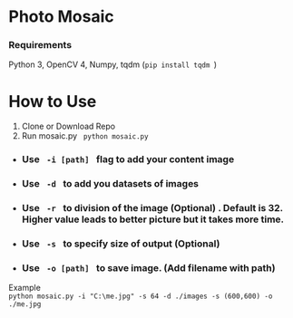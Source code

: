 # Photo Mosaic

### Requirements

Python 3, OpenCV 4, Numpy, tqdm (<code>pip install tqdm </code>)

# How to Use

1. Clone or Download Repo
2. Run mosaic.py <code> python mosaic.py </code>

- <h3> Use <code> -i [path] </code> flag to add your content image
- <h3> Use <code> -d </code> to add you datasets of images
- <h3> Use <code> -r </code> to division of the image (Optional) . <b> Default is 32. Higher value leads to better picture but it takes more time. </b>
- <h3> Use <code> -s </code> to specify size of output (Optional)
- <h3> Use <code> -o [path] </code> to save image. (Add filename with path)

Example  
<code>python mosaic.py -i "C:\\me.jpg" -s 64 -d ./images -s (600,600) -o ./me.jpg </code>
